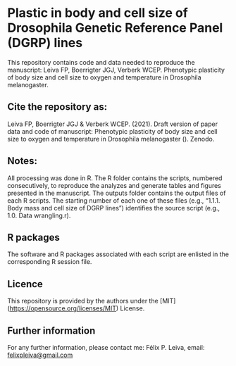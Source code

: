 # Plastic in body and cell size of Drosophila Genetic Reference Panel (DGRP) lines
 
This repository contains code and data needed to reproduce the manuscript: Leiva FP, Boerrigter JGJ, Verberk WCEP. Phenotypic plasticity of body size and cell size to oxygen and temperature in Drosophila melanogaster. 

## Cite the repository as: 

Leiva FP, Boerrigter JGJ & Verberk WCEP. (2021). Draft version of paper data and code of manuscript: Phenotypic plasticity of body size and cell size to oxygen and temperature in Drosophila melanogaster (). Zenodo.

## Notes:
All processing was done in R. The R folder contains the scripts, numbered consecutively, to reproduce the analyzes and generate tables and figures presented in the manuscript. The outputs folder contains the output files of each R scripts. The starting number of each one of these files (e.g., “1.1.1. Body mass and cell size of DGRP lines”) identifies the source script (e.g., 1.0. Data wrangling.r).  

## R packages
The software and R packages associated with each script are enlisted in the corresponding R session file.

## Licence
This repository is provided by the authors under the [MIT] (https://opensource.org/licenses/MIT) License.

## Further information
For any further information, please contact me: Félix P. Leiva, email: felixpleiva@gmail.com 
